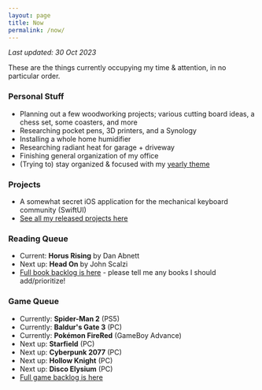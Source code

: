 ```yaml
---
layout: page
title: Now
permalink: /now/
---
```


*Last updated: 30 Oct 2023*

These are the things currently occupying my time & attention, in no particular order.

### Personal Stuff

- Planning out a few woodworking projects; various cutting board ideas, a chess set, some coasters, and more
- Researching pocket pens, 3D printers, and a Synology
- Installing a whole home humidifier
- Researching radiant heat for garage + driveway
- Finishing general organization of my office
- (Trying to) stay organized & focused with my [yearly theme](/year-of-sustenance)

### Projects

- A somewhat secret iOS application for the mechanical keyboard community (SwiftUI)
- [See all my released projects here](/projects)

### Reading Queue

- Current: **Horus Rising** by Dan Abnett
- Next up: **Head On** by John Scalzi
- [Full book backlog is here][books] - please tell me any books I should add/prioritize!

### Game Queue

- Currently: **Spider-Man 2** (PS5)
- Currently: **Baldur's Gate 3** (PC)
- Currently: **Pokémon FireRed** (GameBoy Advance)
- Next up: **Starfield** (PC)
- Next up: **Cyberpunk 2077** (PC)
- Next up: **Hollow Knight** (PC)
- Next up: **Disco Elysium** (PC)
- [Full game backlog is here][games]

[books]: https://docs.google.com/spreadsheets/d/1-1PcHF6xzFKTaTvxnfjm6bVgo4pd5yIr3nbxsbckoFo/edit?usp=sharing
[games]: https://docs.google.com/spreadsheets/d/1zg-SOYI8DlH-ibSNslfPtq0xJB4sEMb_7OHKbq2qclk/edit?usp=sharing
